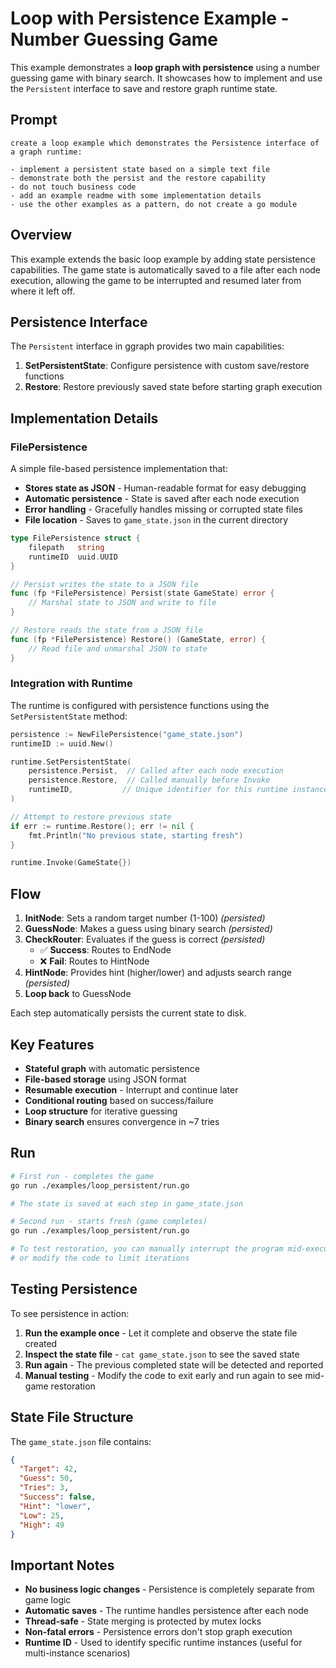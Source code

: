 # Loop with Persistence Example - Number Guessing Game

This example demonstrates a **loop graph with persistence** using a number guessing game with binary search. It showcases how to implement and use the `Persistent` interface to save and restore graph runtime state.

## Prompt

```text
create a loop example which demonstrates the Persistence interface of a graph runtime:

- implement a persistent state based on a simple text file
- demonstrate both the persist and the restore capability
- do not touch business code
- add an example readme with some implementation details
- use the other examples as a pattern, do not create a go module
```

## Overview

This example extends the basic loop example by adding state persistence capabilities. The game state is automatically saved to a file after each node execution, allowing the game to be interrupted and resumed later from where it left off.

## Persistence Interface

The `Persistent` interface in ggraph provides two main capabilities:

1. **SetPersistentState**: Configure persistence with custom save/restore functions
2. **Restore**: Restore previously saved state before starting graph execution

## Implementation Details

### FilePersistence

A simple file-based persistence implementation that:

- **Stores state as JSON** - Human-readable format for easy debugging
- **Automatic persistence** - State is saved after each node execution
- **Error handling** - Gracefully handles missing or corrupted state files
- **File location** - Saves to `game_state.json` in the current directory

```go
type FilePersistence struct {
    filepath   string
    runtimeID  uuid.UUID
}

// Persist writes the state to a JSON file
func (fp *FilePersistence) Persist(state GameState) error {
    // Marshal state to JSON and write to file
}

// Restore reads the state from a JSON file
func (fp *FilePersistence) Restore() (GameState, error) {
    // Read file and unmarshal JSON to state
}
```

### Integration with Runtime

The runtime is configured with persistence functions using the `SetPersistentState` method:

```go
persistence := NewFilePersistence("game_state.json")
runtimeID := uuid.New()

runtime.SetPersistentState(
    persistence.Persist,  // Called after each node execution
    persistence.Restore,  // Called manually before Invoke
    runtimeID,           // Unique identifier for this runtime instance
)

// Attempt to restore previous state
if err := runtime.Restore(); err != nil {
    fmt.Println("No previous state, starting fresh")
}

runtime.Invoke(GameState{})
```

## Flow

1. **InitNode**: Sets a random target number (1-100) *(persisted)*
2. **GuessNode**: Makes a guess using binary search *(persisted)*
3. **CheckRouter**: Evaluates if the guess is correct *(persisted)*
   - ✅ **Success**: Routes to EndNode
   - ❌ **Fail**: Routes to HintNode
4. **HintNode**: Provides hint (higher/lower) and adjusts search range *(persisted)*
5. **Loop back** to GuessNode

Each step automatically persists the current state to disk.

## Key Features

- **Stateful graph** with automatic persistence
- **File-based storage** using JSON format
- **Resumable execution** - Interrupt and continue later
- **Conditional routing** based on success/failure
- **Loop structure** for iterative guessing
- **Binary search** ensures convergence in ~7 tries

## Run

```bash
# First run - completes the game
go run ./examples/loop_persistent/run.go

# The state is saved at each step in game_state.json

# Second run - starts fresh (game completes)
go run ./examples/loop_persistent/run.go

# To test restoration, you can manually interrupt the program mid-execution
# or modify the code to limit iterations
```

## Testing Persistence

To see persistence in action:

1. **Run the example once** - Let it complete and observe the state file created
2. **Inspect the state file** - `cat game_state.json` to see the saved state
3. **Run again** - The previous completed state will be detected and reported
4. **Manual testing** - Modify the code to exit early and run again to see mid-game restoration

## State File Structure

The `game_state.json` file contains:

```json
{
  "Target": 42,
  "Guess": 50,
  "Tries": 3,
  "Success": false,
  "Hint": "lower",
  "Low": 25,
  "High": 49
}
```

## Important Notes

- **No business logic changes** - Persistence is completely separate from game logic
- **Automatic saves** - The runtime handles persistence after each node
- **Thread-safe** - State merging is protected by mutex locks
- **Non-fatal errors** - Persistence errors don't stop graph execution
- **Runtime ID** - Used to identify specific runtime instances (useful for multi-instance scenarios)
